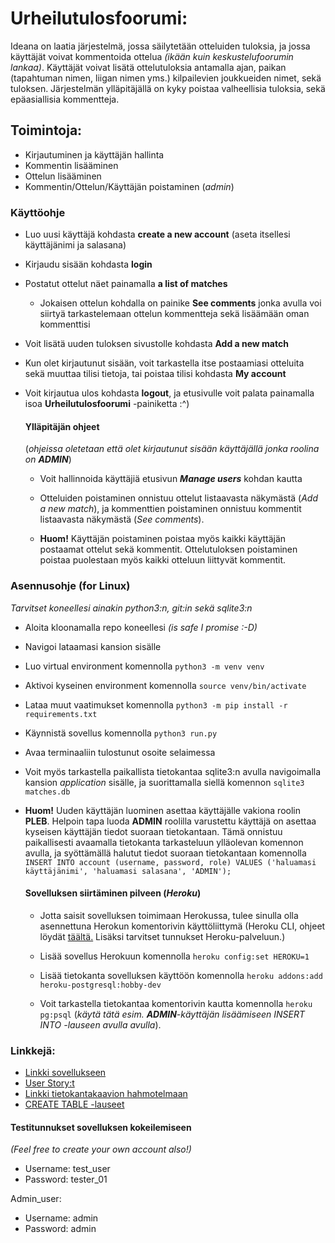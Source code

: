 # Urheilutulosfoorumi: #
Ideana on laatia järjestelmä, jossa säilytetään otteluiden tuloksia, ja jossa käyttäjät voivat
kommentoida ottelua *(ikään kuin keskustelufoorumin lankaa)*. Käyttäjät voivat lisätä ottelutuloksia
antamalla ajan, paikan (tapahtuman nimen, liigan nimen yms.) kilpailevien joukkueiden nimet, sekä tuloksen. Järjestelmän ylläpitäjällä on kyky poistaa valheellisia tuloksia, sekä epäasiallisia kommentteja.

## Toimintoja: ##
* Kirjautuminen ja käyttäjän hallinta
* Kommentin lisääminen
* Ottelun lisääminen
* Kommentin/Ottelun/Käyttäjän poistaminen (*admin*)

### Käyttöohje ###
* Luo uusi käyttäjä kohdasta **create a new account** (aseta itsellesi käyttäjänimi ja salasana)

* Kirjaudu sisään kohdasta **login**

* Postatut ottelut näet painamalla **a list of matches**
  * Jokaisen ottelun kohdalla on painike **See comments** jonka avulla voi siirtyä tarkastelemaan ottelun kommentteja sekä lisäämään oman kommenttisi

* Voit lisätä uuden tuloksen sivustolle kohdasta **Add a new match**
  
* Kun olet kirjautunut sisään, voit tarkastella itse postaamiasi otteluita sekä muuttaa tilisi tietoja, tai poistaa tilisi kohdasta **My account**

* Voit kirjautua ulos kohdasta **logout**, ja etusivulle voit palata painamalla isoa **Urheilutulosfoorumi** -painiketta :^)

    #### Ylläpitäjän ohjeet ####
    (*ohjeissa oletetaan että olet kirjautunut sisään käyttäjällä jonka roolina on **ADMIN***)
    * Voit hallinnoida käyttäjiä etusivun ***Manage users*** kohdan kautta
    
    * Otteluiden poistaminen onnistuu ottelut listaavasta näkymästä (*Add a new match*), ja kommenttien poistaminen onnistuu kommentit listaavasta näkymästä (*See comments*).
    * **Huom!** Käyttäjän poistaminen poistaa myös kaikki käyttäjän postaamat ottelut sekä kommentit. Ottelutuloksen poistaminen poistaa puolestaan myös kaikki otteluun liittyvät kommentit. 

### Asennusohje (for Linux) ###
*Tarvitset koneellesi ainakin python3:n, git:in sekä sqlite3:n*
* Aloita kloonamalla repo koneellesi *(is safe I promise :-D)*
* Navigoi lataamasi kansion sisälle
* Luo virtual environment komennolla `python3 -m venv venv`
* Aktivoi kyseinen environment komennolla `source venv/bin/activate`
* Lataa muut vaatimukset komennolla `python3 -m pip install -r requirements.txt`
* Käynnistä sovellus komennolla `python3 run.py`
* Avaa terminaaliin tulostunut osoite selaimessa
* Voit myös tarkastella paikallista tietokantaa sqlite3:n avulla navigoimalla kansion *application* sisälle, ja suorittamalla siellä komennon `sqlite3 matches.db`

* **Huom!** Uuden käyttäjän luominen asettaa käyttäjälle vakiona roolin **PLEB**. Helpoin tapa luoda **ADMIN** roolilla varustettu käyttäjä on asettaa kyseisen käyttäjän tiedot suoraan tietokantaan. Tämä onnistuu paikallisesti avaamalla tietokanta tarkasteluun ylläolevan komennon avulla, ja syöttämällä halutut tiedot suoraan tietokantaan komennolla `INSERT INTO account (username, password, role) VALUES ('haluamasi käyttäjänimi', 'haluamasi salasana', 'ADMIN');`

    #### Sovelluksen siirtäminen pilveen (*Heroku*) ####
    * Jotta saisit sovelluksen toimimaan Herokussa, tulee sinulla olla asennettuna Herokun komentorivin käyttöliittymä (Heroku CLI, ohjeet löydät [täältä.](https://devcenter.heroku.com/articles/heroku-cli) Lisäksi tarvitset tunnukset Heroku-palveluun.)
    
    * Lisää sovellus Herokuun komennolla `heroku config:set HEROKU=1`
    
    * Lisää tietokanta sovelluksen käyttöön komennolla `heroku addons:add heroku-postgresql:hobby-dev`
    
    * Voit tarkastella tietokantaa komentorivin kautta komennolla `heroku pg:psql` (*käytä tätä esim. **ADMIN**-käyttäjän lisäämiseen INSERT INTO -lauseen avulla avulla*).

### Linkkejä: ###
* [Linkki sovellukseen](https://urheilutulosfoorumi.herokuapp.com/ "urheilutulosfoorumi")
* [User Story:t](https://github.com/AlaNeponen/Urheilutulosfoorumi/blob/master/documentation/UserStories.md)
* [Linkki tietokantakaavion hahmotelmaan](https://github.com/AlaNeponen/Urheilutulosfoorumi/blob/master/documentation/tietokantakaavio.md)
* [CREATE TABLE -lauseet](https://github.com/AlaNeponen/Urheilutulosfoorumi/blob/master/documentation/create.md)

#### Testitunnukset sovelluksen kokeilemiseen ####
*(Feel free to create your own account also!)*

* Username: test_user
* Password: tester_01

Admin_user: 
  * Username: admin
  * Password: admin
